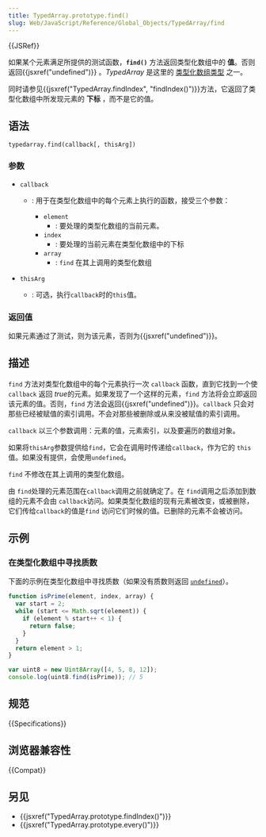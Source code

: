 ```yaml
---
title: TypedArray.prototype.find()
slug: Web/JavaScript/Reference/Global_Objects/TypedArray/find
---
```


{{JSRef}}

如果某个元素满足所提供的测试函数，**`find()`** 方法返回类型化数组中的 **值**。否则返回{{jsxref("undefined")}} 。_TypedArray_ 是这里的 [类型化数组类型](/zh-CN/docs/Web/JavaScript/Reference/Global_Objects/TypedArray#TypedArray_objects) 之一。

同时请参见{{jsxref("TypedArray.findIndex", "findIndex()")}}方法，它返回了类型化数组中所发现元素的 **下标** ，而不是它的值。

## 语法

```plain
typedarray.find(callback[, thisArg])
```

### 参数

- `callback`

  - : 用于在类型化数组中的每个元素上执行的函数，接受三个参数：

    - `element`
      - : 要处理的类型化数组的当前元素。
    - `index`
      - : 要处理的当前元素在类型化数组中的下标
    - `array`
      - : `find` 在其上调用的类型化数组

- `thisArg`
  - : 可选，执行`callback`时的`this`值。

### 返回值

如果元素通过了测试，则为该元素，否则为{{jsxref("undefined")}}。

## 描述

`find` 方法对类型化数组中的每个元素执行一次 `callback` 函数，直到它找到一个使 `callback` 返回 *true*的元素。如果发现了一个这样的元素，`find` 方法将会立即返回该元素的值。否则，`find` 方法会返回{{jsxref("undefined")}}。`callback` 只会对那些已经被赋值的索引调用。不会对那些被删除或从来没被赋值的索引调用。

`callback` 以三个参数调用：元素的值，元素索引，以及要遍历的数组对象。

如果将`thisArg`参数提供给`find`，它会在调用时传递给`callback`，作为它的 `this`值。如果没有提供，会使用`undefined`。

`find` 不修改在其上调用的类型化数组。

由 `find`处理的元素范围在`callback`调用之前就确定了。在 `find`调用之后添加到数组的元素不会由 `callback`访问。如果类型化数组的现有元素被改变，或被删除，它们传给`callback`的值是`find` 访问它们时候的值。已删除的元素不会被访问。

## 示例

### 在类型化数组中寻找质数

下面的示例在类型化数组中寻找质数（如果没有质数则返回 [`undefined`](/zh-CN/docs/Web/JavaScript/Reference/Global_Objects/undefined)）。

```js
function isPrime(element, index, array) {
  var start = 2;
  while (start <= Math.sqrt(element)) {
    if (element % start++ < 1) {
      return false;
    }
  }
  return element > 1;
}

var uint8 = new Uint8Array([4, 5, 8, 12]);
console.log(uint8.find(isPrime)); // 5
```

## 规范

{{Specifications}}

## 浏览器兼容性

{{Compat}}

## 另见

- {{jsxref("TypedArray.prototype.findIndex()")}}
- {{jsxref("TypedArray.prototype.every()")}}
